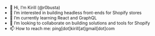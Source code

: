 - 👋 Hi, I’m Kirill (@r0busta)
- 👀 I’m interested in building headless front-ends for Shopify stores
- 🌱 I’m currently learning React and GraphQL
- 💞️ I’m looking to collaborate on building solutions and tools for Shopify
- 📫 How to reach me: ping[dot]kirill[at]gmail[dot]com

